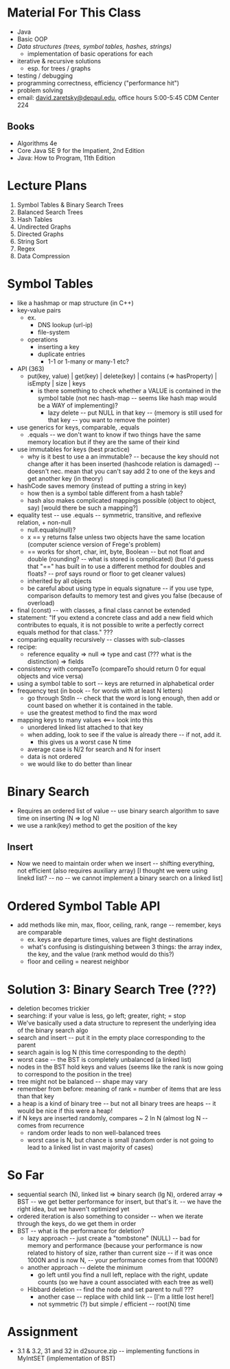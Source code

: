 # Material For This Class
* Java
* Basic OOP
* *Data structures (trees, symbol tables, hashes, strings)*
  * implementation of basic operations for each
* iterative & recursive solutions
  * esp. for trees / graphs
* testing / debugging
* programming correctness, efficiency ("performance hit")
* problem solving
* email: david.zaretsky@depaul.edu, office hours 5:00-5:45 CDM Center 224
## Books
* Algorithms 4e
* Core Java SE 9 for the Impatient, 2nd Edition
* Java: How to Program, 11th Edition
# Lecture Plans
  1. Symbol Tables & Binary Search Trees
  2. Balanced Search Trees
  3. Hash Tables
  4. Undirected Graphs
  5. Directed Graphs
  6. String Sort
  7. Regex
  8. Data Compression
# Symbol Tables
* like a hashmap or map structure (in C++)
* key-value pairs
  * ex. 
    * DNS lookup (url-ip)
    * file-system
  * operations
    * inserting a key
    * duplicate entries
      * 1-1 or 1-many or many-1 etc?
* API (363)
  * put(key, value) | get(key) | delete(key) | contains (=> hasProperty) | isEmpty | size | keys
    * is there something to check whether a VALUE is contained in the symbol table (not nec hash-map -- seems like hash map would be a WAY of implementing)?
      * lazy delete -- put NULL in that key -- (memory is still used for that key -- you want to remove the pointer)
* use generics for keys, comparable, .equals
  * .equals -- we don't want to know if two things have the same memory location but if they are the same of their kind
* use immutables for keys (best practice)
  * why is it best to use a an immutable? -- because the key should not change after it has been inserted (hashcode relation is damaged) -- doesn't nec. mean that you can't say add 2 to one of the keys and get another key (in theory)
* hashCode saves memory (instead of putting a string in key)
  * how then is a symbol table different from a hash table?
  * hash also makes complicated mappings possible (object to object, say) [would there be such a mapping?]
* equality test -- use .equals -- symmetric, transitive, and reflexive relation, + non-null
  * null.equals(null)?
  * x == y returns false unless two objects have the same location (computer science version of Frege's problem)
  * == works for short, char, int, byte, Boolean -- but not float and double (rounding? -- what is stored is complicated) (but I'd guess that "==" has built in to use a different method for doubles and floats? -- prof says round or floor to get cleaner values)
  * inherited by all objects
  * be careful about using type in equals signature -- if you use type, comparison defaults to memory test and gives you false (because of overload)
* final (const) -- with classes, a final class cannot be extended
* statement: "If you extend a concrete class and add a new field which contributes to equals, it is not possible to write a perfectly correct equals method for that class." ???
* comparing equality recursively -- classes with sub-classes
* recipe:
  * reference equality => null => type and cast (??? what is the distinction) => fields
* consistency with compareTo (compareTo should return 0 for equal objects and vice versa)
* using a symbol table to sort -- keys are returned in alphabetical order
* frequency test (in book -- for words with at least N letters)
  * go through StdIn -- check that the word is long enough, then add or count based on whether it is contained in the table.
  * use the greatest method to find the max word
* mapping keys to many values <=== look into this
  * unordered linked list attached to that key
  * when adding, look to see if the value is already there -- if not, add it.
    * this gives us a worst case N time
  * average case is N/2 for search and N for insert
  * data is not ordered
  * we would like to do better than linear
# Binary Search
* Requires an ordered list of value -- use binary search algorithm to save time on inserting (N => log N)
* we use a rank(key) method to get the position of the key
## Insert
* Now we need to maintain order when we insert -- shifting everything, not efficient (also requires auxiliary array) [I thought we were using linekd list? -- no -- we cannot implement a binary search on a linked list]
# Ordered Symbol Table API
* add methods like min, max, floor, ceiling, rank, range -- remember, keys are comparable
  * ex. keys are departure times, values are flight destinations
  * what's confusing is distinguishing between 3 things: the array index, the key, and the value (rank method would do this?)
  * floor and ceiling = nearest neighbor
# Solution 3: Binary Search Tree (???)
* deletion becomes trickier
* searching: if your value is less, go left; greater, right; = stop
* We've basically used a data structure to represent the underlying idea of the binary search algo
* search and insert -- put it in the empty place corresponding to the parent
* search again is log N (this time corresponding to the depth)
* worst case -- the BST is completely unbalanced (a linked list)
* nodes in the BST hold keys and values (seems like the rank is now going to correspond to the position in the tree)
* tree might not be balanced -- shape may vary
* remember from before: meaning of rank = number of items that are less than that key
* a heap is a kind of binary tree -- but not all binary trees are heaps -- it would be nice if this were a heap!
* if N keys are inserted randomly, compares ~ 2 ln N (almost log N -- comes from recurrence
  * random order leads to non well-balanced trees
  * worst case is N, but chance is small (random order is not going to lead to a linked list in vast majority of cases)
# So Far
* sequential search (N), linked list => binary search (lg N), ordered array => BST -- we get better performance for insert, but that's it. -- we have the right idea, but we haven't optimized yet
* ordered iteration is also something to consider -- when we iterate through the keys, do we get them in order
* BST -- what is the performance for deletion?
  * lazy approach -- just create a "tombstone" (NULL) -- bad for memory and performance (because your performance is now related to history of size, rather than current size -- if it was once 1000N and is now N, -- your performance comes from that 1000N!)
  * another approach -- delete the minimum
    * go left until you find a null left, replace with the right, update counts (so we have a count associated with each tree as well)
  * Hibbard deletion -- find the node and set parent to null ???
    * another case -- replace with child link -- [I'm a little lost here!]
    * not symmetric (?) but simple / efficient -- root(N) time
# Assignment 
* 3.1 & 3.2, 31 and 32 in d2source.zip -- implementing functions in MyIntSET (implementation of BST)